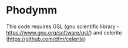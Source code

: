 # Phodymm


This code requires GSL (gnu scientific library - https://www.gnu.org/software/gsl/)
and celerite (https://github.com/dfm/celerite)





